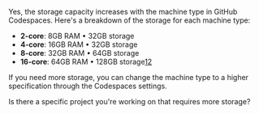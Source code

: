 Yes, the storage capacity increases with the machine type in GitHub Codespaces. Here's a breakdown of the storage for each machine type:

- **2-core**: 8GB RAM • 32GB storage
- **4-core**: 16GB RAM • 32GB storage
- **8-core**: 32GB RAM • 64GB storage
- **16-core**: 64GB RAM • 128GB storage[1](https://docs.github.com/en/codespaces/customizing-your-codespace/changing-the-machine-type-for-your-codespace)[2](https://github.com/orgs/community/discussions/145944)

If you need more storage, you can change the machine type to a higher specification through the Codespaces settings.

Is there a specific project you're working on that requires more storage?
